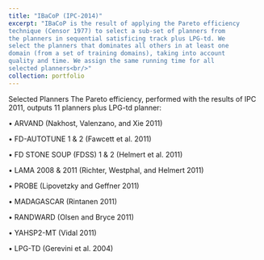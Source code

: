 ```yaml
---
title: "IBaCoP (IPC-2014)"
excerpt: "IBaCoP is the result of applying the Pareto efficiency
technique (Censor 1977) to select a sub-set of planners from
the planners in sequential satisficing track plus LPG-td. We
select the planners that dominates all others in at least one
domain (from a set of training domains), taking into account
quality and time. We assign the same running time for all
selected planners<br/>"
collection: portfolio
---
```

Selected Planners The Pareto efficiency, performed with the results of IPC 2011, outputs 11 planners plus LPG-td
planner:
<!--- img src='https://ai2-s2-public.s3.amazonaws.com/figures/2017-08-08/1c09279a3d5659785890042fe906dcfeccff1c20/20-Figure3-1.png'--->

•   ARVAND (Nakhost, Valenzano, and Xie 2011)

•   FD-AUTOTUNE 1 & 2 (Fawcett et al. 2011)

•   FD STONE SOUP (FDSS) 1 & 2 (Helmert et al. 2011)

•   LAMA 2008 & 2011 (Richter, Westphal, and Helmert 2011)

•   PROBE (Lipovetzky and Geffner 2011)

•   MADAGASCAR (Rintanen 2011)

•   RANDWARD (Olsen and Bryce 2011)

•   YAHSP2-MT (Vidal 2011)

•   LPG-TD (Gerevini et al. 2004)


